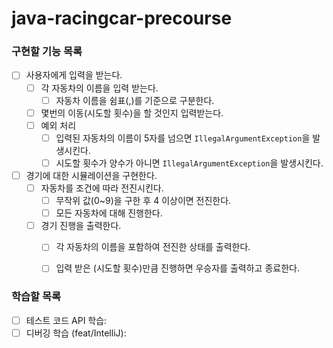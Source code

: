 # java-racingcar-precourse

### 구현할 기능 목록
- [ ] 사용자에게 입력을 받는다.
  - [ ] 각 자동차의 이름을 입력 받는다.
    -  [ ] 자동차 이름을 쉼표(,)를 기준으로 구분한다.
  - [ ] 몇번의 이동(시도할 횟수)을 할 것인지 입력받는다.
  - [ ] 예외 처리
    - [ ] 입력된 자동차의 이름이 5자를 넘으면 `IllegalArgumentException`을 발생시킨다.
    - [ ] 시도할 횟수가 양수가 아니면 `IllegalArgumentException`을 발생시킨다.

- [ ] 경기에 대한 시뮬레이션을 구현한다.
  - [ ] 자동차를 조건에 따라 전진시킨다.
    -  [ ] 무작위 값(0~9)을 구한 후 4 이상이면 전진한다.
    -  [ ] 모든 자동차에 대해 진행한다.
    
  - [ ] 경기 진행을 출력한다.
    - [ ] 각 자동차의 이름을 포함하여 전진한 상태를 출력한다.
    - [ ] 입력 받은 (시도할 횟수)만큼 진행하면 우승자를 출력하고 종료한다.


### 학습할 목록
- [ ] 테스트 코드 API 학습: 
- [ ] 디버깅 학습 (feat/IntelliJ): 